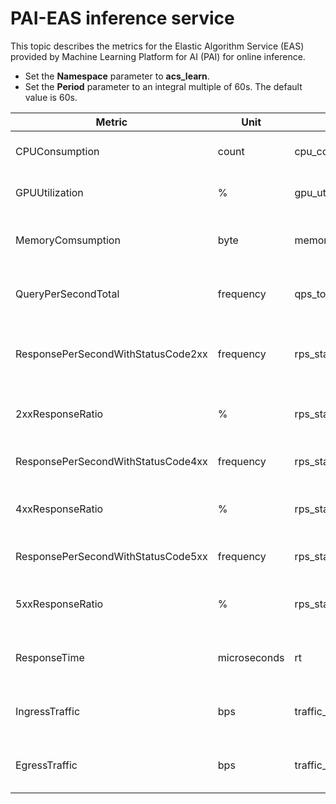 # PAI-EAS inference service

This topic describes the metrics for the Elastic Algorithm Service \(EAS\) provided by Machine Learning Platform for AI \(PAI\) for online inference.

-   Set the **Namespace** parameter to **acs\_learn**.
-   Set the **Period** parameter to an integral multiple of 60s. The default value is 60s.

|Metric|Unit|Metric|Dimensions|Statistics|
|------|----|------|----------|----------|
|CPUConsumption|count|cpu\_core\_usage|userId and serviceName|Average and Maximum|
|GPUUtilization|%|gpu\_util|userId and serviceName|Average and Maximum|
|MemoryComsumption|byte|memory\_rss|userId and serviceName|Average, Maximum, and Minimum|
|QueryPerSecondTotal|frequency|qps\_total|userId and serviceName|Value, Average, and Maximum|
|ResponsePerSecondWithStatusCode2xx|frequency|rps\_status\_2xx|userId and serviceName|Average, Maximum, Value, and Minimum|
|2xxResponseRatio|%|rps\_status\_2xx\_ratio|userId and serviceName|Average, Minimum, Maximum, and Value|
|ResponsePerSecondWithStatusCode4xx|frequency|rps\_status\_4xx|userId and instanceId|Average, Maximum, and Value|
|4xxResponseRatio|%|rps\_status\_4xx\_ratio|userId and serviceName|Average, Maximum, Minimum, and Value|
|ResponsePerSecondWithStatusCode5xx|frequency|rps\_status\_5xx|userId and serviceName|Average, Maximum, and Value|
|5xxResponseRatio|%|rps\_status\_5xx\_ratio|userId and serviceName|Average, Maximum, Minimum, and Value|
|ResponseTime|microseconds|rt|userId and serviceName|Average, Maximum, and Minimum|
|IngressTraffic|bps|traffic\_in|userId and serviceName|Average, Maximum, Minimum, and Value|
|EgressTraffic|bps|traffic\_out|userId and serviceName|Average, Maximum, Minimum, and Value|

